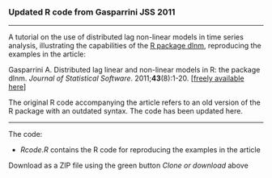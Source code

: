 
### Updated R code from Gasparrini JSS 2011

--------------------------------------------------------------------------------

A tutorial on the use of distributed lag non-linear models in time series analysis, illustrating the capabilities of the [R package dlnm](https://github.com/gasparrini/dlnm), reproducing the examples in the article:

Gasparrini A. Distributed lag linear and non-linear models in R: the package dlnm. *Journal of Statistical Software*. 2011;**43**(8):1-20. [[freely available here](http://www.ag-myresearch.com/2011_gasparrini_jss.html)]

The original R code accompanying the article refers to an old version of the R package with an outdated syntax. The code has been updated here.

--------------------------------------------------------------------------------

The code:

  * *Rcode.R* contains the R code for reproducing the examples in the article
  
Download as a ZIP file using the green button *Clone or download* above